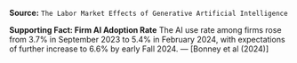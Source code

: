 **Source:** `The Labor Market Effects of Generative Artificial Intelligence`

**Supporting Fact: Firm AI Adoption Rate**
The AI use rate among firms rose from 3.7% in September 2023 to 5.4% in February 2024, with expectations of further increase to 6.6% by early Fall 2024. — [Bonney et al (2024)]
